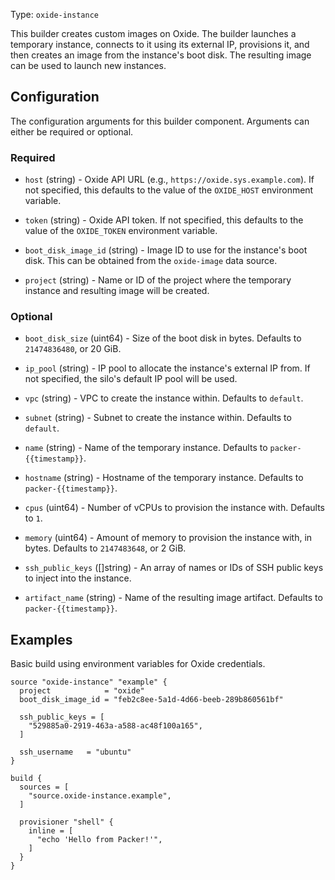 Type: `oxide-instance`

<!-- Code generated from the comments of the Builder struct in component/builder/instance/builder.go; DO NOT EDIT MANUALLY -->

This builder creates custom images on Oxide. The builder launches a temporary
instance, connects to it using its external IP, provisions it, and then
creates an image from the instance's boot disk. The resulting image can be
used to launch new instances.

<!-- End of code generated from the comments of the Builder struct in component/builder/instance/builder.go; -->


## Configuration

<!-- Code generated from the comments of the Config struct in component/builder/instance/config.go; DO NOT EDIT MANUALLY -->

The configuration arguments for this builder component. Arguments can
either be required or optional.

<!-- End of code generated from the comments of the Config struct in component/builder/instance/config.go; -->


### Required

<!-- Code generated from the comments of the Config struct in component/builder/instance/config.go; DO NOT EDIT MANUALLY -->

- `host` (string) - Oxide API URL (e.g., `https://oxide.sys.example.com`). If not specified, this
  defaults to the value of the `OXIDE_HOST` environment variable.

- `token` (string) - Oxide API token. If not specified, this defaults to the value of the
  `OXIDE_TOKEN` environment variable.

- `boot_disk_image_id` (string) - Image ID to use for the instance's boot disk. This can be obtained from the
  `oxide-image` data source.

- `project` (string) - Name or ID of the project where the temporary instance and resulting image
  will be created.

<!-- End of code generated from the comments of the Config struct in component/builder/instance/config.go; -->


### Optional

<!-- Code generated from the comments of the Config struct in component/builder/instance/config.go; DO NOT EDIT MANUALLY -->

- `boot_disk_size` (uint64) - Size of the boot disk in bytes. Defaults to `21474836480`, or 20 GiB.

- `ip_pool` (string) - IP pool to allocate the instance's external IP from. If not specified, the
  silo's default IP pool will be used.

- `vpc` (string) - VPC to create the instance within. Defaults to `default`.

- `subnet` (string) - Subnet to create the instance within. Defaults to `default`.

- `name` (string) - Name of the temporary instance. Defaults to `packer-{{timestamp}}`.

- `hostname` (string) - Hostname of the temporary instance. Defaults to `packer-{{timestamp}}`.

- `cpus` (uint64) - Number of vCPUs to provision the instance with. Defaults to `1`.

- `memory` (uint64) - Amount of memory to provision the instance with, in bytes. Defaults to
  `2147483648`, or 2 GiB.

- `ssh_public_keys` ([]string) - An array of names or IDs of SSH public keys to inject into the instance.

- `artifact_name` (string) - Name of the resulting image artifact. Defaults to `packer-{{timestamp}}`.

<!-- End of code generated from the comments of the Config struct in component/builder/instance/config.go; -->


## Examples

Basic build using environment variables for Oxide credentials.

```hcl
source "oxide-instance" "example" {
  project            = "oxide"
  boot_disk_image_id = "feb2c8ee-5a1d-4d66-beeb-289b860561bf"

  ssh_public_keys = [
    "529885a0-2919-463a-a588-ac48f100a165",
  ]

  ssh_username   = "ubuntu"
}

build {
  sources = [
    "source.oxide-instance.example",
  ]

  provisioner "shell" {
    inline = [
      "echo 'Hello from Packer!'",
    ]
  }
}
```
